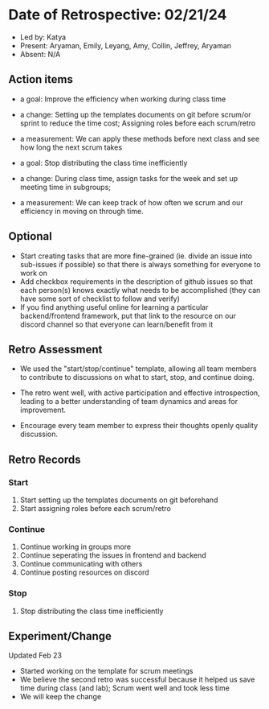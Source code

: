 # Date of Retrospective: 02/21/24

* Led by: Katya 
* Present: Aryaman, Emily, Leyang, Amy, Collin, Jeffrey, Aryaman
* Absent: N/A

## Action items

* a goal: Improve the efficiency when working during class time 
* a change: Setting up the templates documents on git before scrum/or sprint to reduce the time cost; Assigning roles before each scrum/retro
* a measurement: We can apply these methods before next class and see how long the next scrum takes 
  

* a goal: Stop distributing the class time inefficiently 
* a change: During class time, assign tasks for the week and set up meeting time in subgroups; 
* a measurement: We can keep track of how often we scrum and our efficiency in moving on through time.

## Optional

* Start creating tasks that are more fine-grained (ie. divide an issue into sub-issues if possible) so that there is always something for everyone to work on
* Add checkbox requirements in the description of github issues so that each person(s) knows exactly what needs to be accomplished (they can have some sort of checklist to follow and verify)
* If you find anything useful online for learning a particular backend/frontend framework, put that link to the resource on our discord channel so that everyone can learn/benefit from it

## Retro Assessment
* We used the "start/stop/continue" template, allowing all team members to contribute to discussions on what to start, stop, and continue doing.
   
* The retro went well, with active participation and effective introspection, leading to a better understanding of team dynamics and areas for improvement.

* Encourage every team member to express their thoughts openly quality discussion.

## Retro Records

### Start
1. Start setting up the templates documents on git beforehand  
2. Start assigning roles before each scrum/retro

### Continue
1. Continue working in groups more
2. Continue seperating the issues in frontend and backend
3. Continue communicating with others
4. Continue posting resources on discord

### Stop 
1. Stop distributing the class time inefficiently 



## Experiment/Change
Updated Feb 23

* Started working on the template for scrum meetings 
* We believe the second retro was successful because it helped us save time during class (and lab); Scrum went well and took less time 
* We will keep the change

